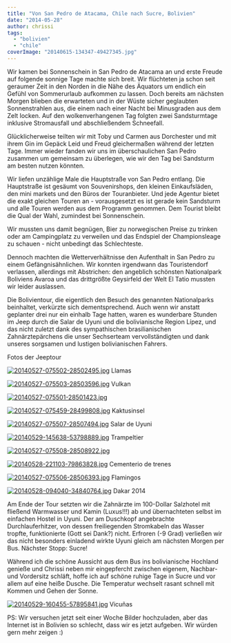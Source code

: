 ```yaml
---
title: "Von San Pedro de Atacama, Chile nach Sucre, Bolivien"
date: "2014-05-28"
author: chrissi
tags: 
  - "bolivien"
  - "chile"
coverImage: "20140615-134347-49427345.jpg"
---
```


Wir kamen bei Sonnenschein in San Pedro de Atacama an und erste Freude auf folgende sonnige Tage machte sich breit. Wir flüchteten ja schon seit geraumer Zeit in den Norden in die Nähe des Äquators um endlich ein Gefühl von Sommerurlaub aufkommen zu lassen. Doch bereits am nächsten Morgen blieben die erwarteten und in der Wüste sicher geglaubten Sonnenstrahlen aus, die einem nach einer Nacht bei Minusgraden aus dem Zelt locken. Auf den wolkenverhangenen Tag folgten zwei Sandsturmtage inklusive Stromausfall und abschließendem Schneefall.

Glücklicherweise teilten wir mit Toby und Carmen aus Dorchester und mit ihrem Gin im Gepäck Leid und Freud gleichermaßen während der letzten Tage. Immer wieder fanden wir uns im überschaulichen San Pedro zusammen um gemeinsam zu überlegen, wie wir den Tag bei Sandsturm am besten nutzen könnten.

Wir liefen unzählige Male die Hauptstraße von San Pedro entlang. Die Hauptstraße ist gesäumt von Souvenirshops, den kleinen Einkaufsläden, den mini markets und den Büros der Touranbieter. Und jede Agentur bietet die exakt gleichen Touren an - vorausgesetzt es ist gerade kein Sandsturm und alle Touren werden aus dem Programm genommen. Dem Tourist bleibt die Qual der Wahl, zumindest bei Sonnenschein.

Wir mussten uns damit begnügen, Bier zu norwegischen Preise zu trinken oder am Campingplatz zu verweilen und das Endspiel der Championsleage zu schauen - nicht unbedingt das Schlechteste.

Dennoch machten die Wetterverhältnisse den Aufenthalt in San Pedro zu einem Gefängnisähnlichen. Wir konnten irgendwann das Touristendorf verlassen, allerdings mit Abstrichen: den angeblich schönsten Nationalpark Boliviens Avaroa und das drittgrößte Geysirfeld der Welt El Tatio mussten wir leider auslassen.

Die Bolivientour, die eigentlich den Besuch des genannten Nationalparks beinhaltet, verkürzte sich dementsprechend. Auch wenn wir anstatt geplanter drei nur ein einhalb Tage hatten, waren es wunderbare Stunden im Jeep durch die Salar de Uyuni und die bolivianische Region Lípez, und das nicht zuletzt dank des sympathischen brasilianischen Zahnärztepärchens die unser Sechserteam vervollständigten und dank unseres sorgsamen und lustigen bolivianischen Fahrers.

Fotos der Jeeptour

[![20140527-075502-28502495.jpg](images/20140527-075502-28502495.jpg)](https://hafenstrand.wordpress.com/wp-content/uploads/2014/05/20140527-075502-28502495.jpg) Llamas

[![20140527-075503-28503596.jpg](images/20140527-075503-28503596.jpg)](https://hafenstrand.wordpress.com/wp-content/uploads/2014/05/20140527-075503-28503596.jpg) Vulkan

[![20140527-075501-28501423.jpg](images/20140527-075501-28501423.jpg)](https://hafenstrand.wordpress.com/wp-content/uploads/2014/05/20140527-075501-28501423.jpg)

[![20140527-075459-28499808.jpg](images/20140527-075459-28499808.jpg)](https://hafenstrand.wordpress.com/wp-content/uploads/2014/05/20140527-075459-28499808.jpg) Kaktusinsel

[![20140527-075507-28507494.jpg](images/20140527-075507-28507494.jpg)](https://hafenstrand.wordpress.com/wp-content/uploads/2014/05/20140527-075507-28507494.jpg) Salar de Uyuni

[![20140529-145638-53798889.jpg](images/20140529-145638-53798889.jpg)](https://hafenstrand.wordpress.com/wp-content/uploads/2014/05/20140529-145638-53798889.jpg) Trampeltier

[![20140527-075508-28508922.jpg](images/20140527-075508-28508922.jpg)](https://hafenstrand.wordpress.com/wp-content/uploads/2014/05/20140527-075508-28508922.jpg)

[![20140528-221103-79863828.jpg](images/20140528-221103-79863828.jpg)](https://hafenstrand.wordpress.com/wp-content/uploads/2014/05/20140528-221103-79863828.jpg) Cementerio de trenes

[![20140527-075506-28506393.jpg](images/20140527-075506-28506393.jpg)](https://hafenstrand.wordpress.com/wp-content/uploads/2014/05/20140527-075506-28506393.jpg) Flamingos

[![20140528-094040-34840764.jpg](images/20140528-094040-34840764.jpg)](https://hafenstrand.wordpress.com/wp-content/uploads/2014/05/20140528-094040-34840764.jpg) Dakar 2014

Am Ende der Tour setzten wir die Zahnärzte im 100-Dollar Salzhotel mit fließend Warmwasser und Kamin (Luxus!!!) ab und übernachteten selbst im einfachen Hostel in Uyuni. Der am Duschkopf angebrachte Durchlauferhitzer, von dessen freiliegenden Stromkabeln das Wasser tropfte, funktionierte (Gott sei Dank?) nicht. Erfroren (-9 Grad) verließen wir das nicht besonders einladend wirkte Uyuni gleich am nächsten Morgen per Bus. Nächster Stopp: Sucre!

Während ich die schöne Aussicht aus dem Bus ins bolivianische Hochland genieße und Chrissi neben mir eingepfercht zwischen eigenem, Nachbar- und Vordersitz schläft, hoffe ich auf schöne ruhige Tage in Sucre und vor allem auf eine heiße Dusche. Die Temperatur wechselt rasant schnell mit Kommen und Gehen der Sonne.

[![20140529-160455-57895841.jpg](images/20140529-160455-57895841.jpg)](https://hafenstrand.wordpress.com/wp-content/uploads/2014/05/20140529-160455-57895841.jpg) Vicuñas

PS: Wir versuchen jetzt seit einer Woche Bilder hochzuladen, aber das Internet ist in Bolivien so schlecht, dass wir es jetzt aufgeben. Wir würden gern mehr zeigen :)
